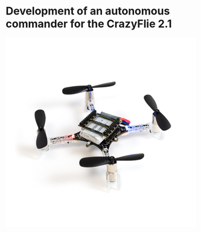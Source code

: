# Development of an autonomous commander for the CrazyFlie 2.1

![Crazyflie 2.1](https://github.com/diegoch-it/cf_AutonomousWithFC/blob/main/pics/crazyflie_2.1_585px.jpg)